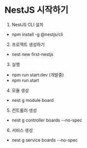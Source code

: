 # NestJS 시작하기

1. NestJS CLI 설치

- npm install -g @nestjs/cli

2. 프로젝트 생성하기

- nest new first-nestjs

3. 실행

- npm run start:dev (개발중)
- npm run start

4. 모듈 생성
- nest g module board

5. 컨트롤러 생성
- nest g controller boards --no-spec

6. 서비스 생성
- nest g service boards --no-spec